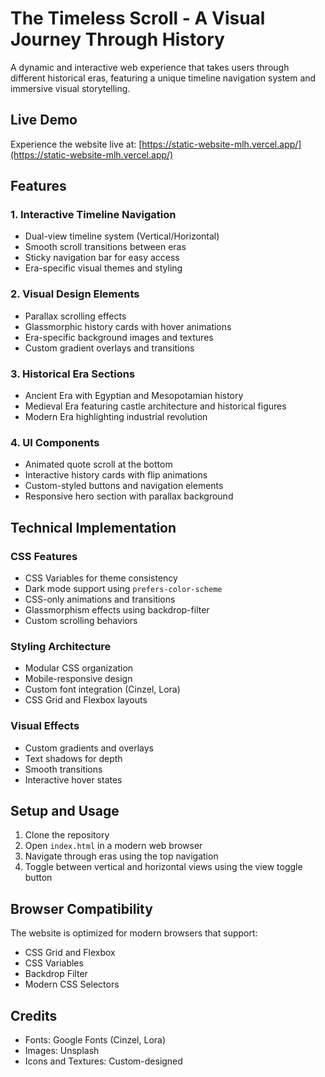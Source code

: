 # The Timeless Scroll - A Visual Journey Through History

A dynamic and interactive web experience that takes users through different historical eras, featuring a unique timeline navigation system and immersive visual storytelling.
## Live Demo

Experience the website live at: [https://static-website-mlh.vercel.app/](https://static-website-mlh.vercel.app/)

## Features

### 1. Interactive Timeline Navigation
- Dual-view timeline system (Vertical/Horizontal)
- Smooth scroll transitions between eras
- Sticky navigation bar for easy access
- Era-specific visual themes and styling

### 2. Visual Design Elements
- Parallax scrolling effects
- Glassmorphic history cards with hover animations
- Era-specific background images and textures
- Custom gradient overlays and transitions

### 3. Historical Era Sections
- Ancient Era with Egyptian and Mesopotamian history
- Medieval Era featuring castle architecture and historical figures
- Modern Era highlighting industrial revolution

### 4. UI Components
- Animated quote scroll at the bottom
- Interactive history cards with flip animations
- Custom-styled buttons and navigation elements
- Responsive hero section with parallax background

## Technical Implementation

### CSS Features
- CSS Variables for theme consistency
- Dark mode support using `prefers-color-scheme`
- CSS-only animations and transitions
- Glassmorphism effects using backdrop-filter
- Custom scrolling behaviors

### Styling Architecture
- Modular CSS organization
- Mobile-responsive design
- Custom font integration (Cinzel, Lora)
- CSS Grid and Flexbox layouts

### Visual Effects
- Custom gradients and overlays
- Text shadows for depth
- Smooth transitions
- Interactive hover states

## Setup and Usage

1. Clone the repository
2. Open `index.html` in a modern web browser
3. Navigate through eras using the top navigation
4. Toggle between vertical and horizontal views using the view toggle button

## Browser Compatibility

The website is optimized for modern browsers that support:
- CSS Grid and Flexbox
- CSS Variables
- Backdrop Filter
- Modern CSS Selectors

## Credits

- Fonts: Google Fonts (Cinzel, Lora)
- Images: Unsplash
- Icons and Textures: Custom-designed


